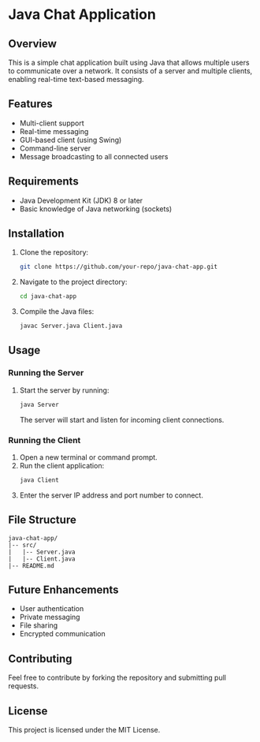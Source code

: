 # Java Chat Application

## Overview
This is a simple chat application built using Java that allows multiple users to communicate over a network. It consists of a server and multiple clients, enabling real-time text-based messaging.

## Features
- Multi-client support
- Real-time messaging
- GUI-based client (using Swing)
- Command-line server
- Message broadcasting to all connected users

## Requirements
- Java Development Kit (JDK) 8 or later
- Basic knowledge of Java networking (sockets)

## Installation
1. Clone the repository:
   ```sh
   git clone https://github.com/your-repo/java-chat-app.git
   ```
2. Navigate to the project directory:
   ```sh
   cd java-chat-app
   ```
3. Compile the Java files:
   ```sh
   javac Server.java Client.java
   ```

## Usage
### Running the Server
1. Start the server by running:
   ```sh
   java Server
   ```
   The server will start and listen for incoming client connections.

### Running the Client
1. Open a new terminal or command prompt.
2. Run the client application:
   ```sh
   java Client
   ```
3. Enter the server IP address and port number to connect.

## File Structure
```
java-chat-app/
|-- src/
|   |-- Server.java
|   |-- Client.java
|-- README.md
```

## Future Enhancements
- User authentication
- Private messaging
- File sharing
- Encrypted communication

## Contributing
Feel free to contribute by forking the repository and submitting pull requests.

## License
This project is licensed under the MIT License.

